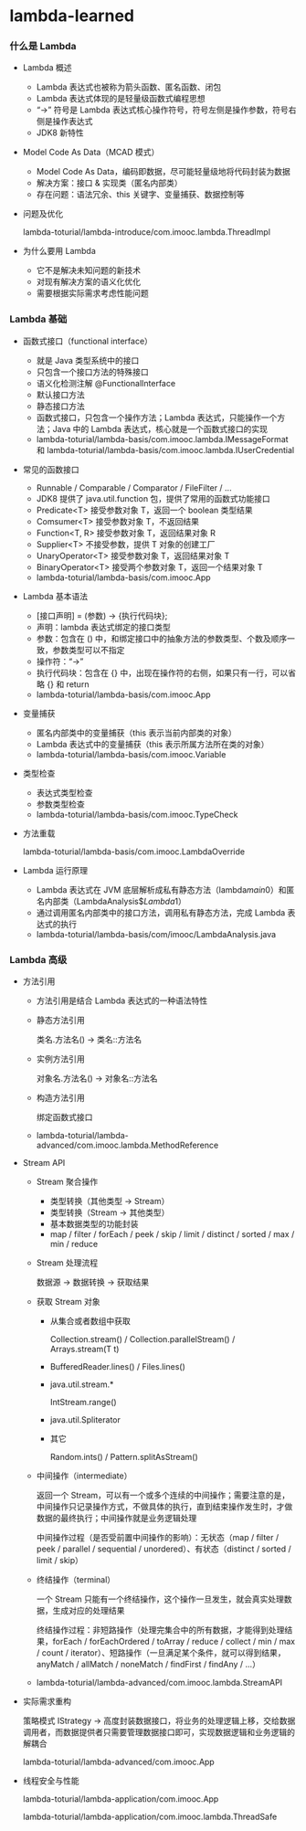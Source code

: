 # lambda-learned

### 什么是 Lambda

* Lambda 概述

  * Lambda 表达式也被称为箭头函数、匿名函数、闭包
  * Lambda 表达式体现的是轻量级函数式编程思想
  * “->” 符号是 Lambda 表达式核心操作符号，符号左侧是操作参数，符号右侧是操作表达式
  * JDK8 新特性

* Model Code As Data（MCAD 模式）

  * Model Code As Data，编码即数据，尽可能轻量级地将代码封装为数据
  * 解决方案：接口 & 实现类（匿名内部类）
  * 存在问题：语法冗余、this 关键字、变量捕获、数据控制等

* 问题及优化

  lambda-toturial/lambda-introduce/com.imooc.lambda.ThreadImpl

* 为什么要用 Lambda

  * 它不是解决未知问题的新技术
  * 对现有解决方案的语义化优化
  * 需要根据实际需求考虑性能问题

### Lambda 基础

* 函数式接口（functional interface）
  
  * 就是 Java 类型系统中的接口
  * 只包含一个接口方法的特殊接口
  * 语义化检测注解 @FunctionalInterface
  * 默认接口方法
  * 静态接口方法
  * 函数式接口，只包含一个操作方法；Lambda 表达式，只能操作一个方法；Java 中的 Lambda 表达式，核心就是一个函数式接口的实现
  * lambda-toturial/lambda-basis/com.imooc.lambda.IMessageFormat 和 lambda-toturial/lambda-basis/com.imooc.lambda.IUserCredential
  
* 常见的函数接口
  * Runnable / Comparable / Comparator / FileFilter / ...
  * JDK8 提供了 java.util.function 包，提供了常用的函数式功能接口
  * Predicate\<T\> 接受参数对象 T，返回一个 boolean 类型结果
  * Comsumer\<T\> 接受参数对象 T，不返回结果
  * Function\<T, R\> 接受参数对象 T，返回结果对象 R
  * Supplier\<T\> 不接受参数，提供 T 对象的创建工厂
  * UnaryOperator\<T\> 接受参数对象 T，返回结果对象 T
  * BinaryOperator\<T\> 接受两个参数对象 T，返回一个结果对象 T
  * lambda-toturial/lambda-basis/com.imooc.App
  
* Lambda 基本语法
  * \[接口声明\] = (参数) -> {执行代码块};
  * 声明：lambda 表达式绑定的接口类型
  * 参数：包含在 () 中，和绑定接口中的抽象方法的参数类型、个数及顺序一致，参数类型可以不指定
  * 操作符：“->”
  * 执行代码块：包含在 {} 中，出现在操作符的右侧，如果只有一行，可以省略 {} 和 return
  * lambda-toturial/lambda-basis/com.imooc.App
  
* 变量捕获

  * 匿名内部类中的变量捕获（this 表示当前内部类的对象）
  * Lambda 表达式中的变量捕获（this 表示所属方法所在类的对象）
  * lambda-toturial/lambda-basis/com.imooc.Variable

* 类型检查

  * 表达式类型检查
  * 参数类型检查
  * lambda-toturial/lambda-basis/com.imooc.TypeCheck

* 方法重载

  lambda-toturial/lambda-basis/com.imooc.LambdaOverride

* Lambda 运行原理

  * Lambda 表达式在 JVM 底层解析成私有静态方法（lambda$main$0）和匿名内部类（LambdaAnalysis$$Lambda$1）
  * 通过调用匿名内部类中的接口方法，调用私有静态方法，完成 Lambda 表达式的执行
  * lambda-toturial/lambda-basis/com/imooc/LambdaAnalysis.java

### Lambda 高级

* 方法引用

  * 方法引用是结合 Lambda 表达式的一种语法特性

  * 静态方法引用

    类名.方法名() -> 类名::方法名

  * 实例方法引用

    对象名.方法名() -> 对象名::方法名

  * 构造方法引用

    绑定函数式接口

  * lambda-toturial/lambda-advanced/com.imooc.lambda.MethodReference

* Stream API

  * Stream 聚合操作

    * 类型转换（其他类型 -> Stream）
    * 类型转换（Stream -> 其他类型）
    * 基本数据类型的功能封装
    * map / filter / forEach / peek / skip / limit / distinct / sorted / max / min / reduce

  * Stream 处理流程

    数据源 -> 数据转换 -> 获取结果

  * 获取 Stream 对象

    * 从集合或者数组中获取

      Collection.stream() / Collection.parallelStream() / Arrays.stream(T t)

    * BufferedReader.lines() / Files.lines()

    * java.util.stream.*

      IntStream.range()

    * java.util.Spliterator

    * 其它

      Random.ints() / Pattern.splitAsStream()

  * 中间操作（intermediate）

    返回一个 Stream，可以有一个或多个连续的中间操作；需要注意的是，中间操作只记录操作方式，不做具体的执行，直到结束操作发生时，才做数据的最终执行；中间操作就是业务逻辑处理

    中间操作过程（是否受前置中间操作的影响）：无状态（map / filter / peek / parallel / sequential / unordered）、有状态（distinct / sorted / limit / skip）

  * 终结操作（terminal）

    一个 Stream 只能有一个终结操作，这个操作一旦发生，就会真实处理数据，生成对应的处理结果

    终结操作过程：非短路操作（处理完集合中的所有数据，才能得到处理结果，forEach / forEachOrdered / toArray / reduce / collect / min / max / count / iterator）、短路操作（一旦满足某个条件，就可以得到结果，anyMatch / allMatch / noneMatch / findFirst / findAny / ...）

  * lambda-toturial/lambda-advanced/com.imooc.lambda.StreamAPI

* 实际需求重构

  策略模式 IStrategy -> 高度封装数据接口，将业务的处理逻辑上移，交给数据调用者，而数据提供者只需要管理数据接口即可，实现数据逻辑和业务逻辑的解耦合

  lambda-toturial/lambda-advanced/com.imooc.App

* 线程安全与性能

  lambda-toturial/lambda-application/com.imooc.App

  lambda-toturial/lambda-application/com.imooc.lambda.ThreadSafe
